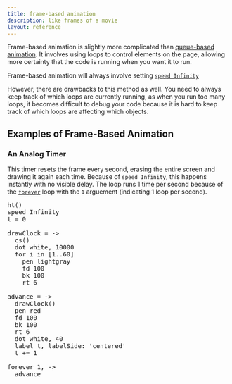 ```yaml
---
title: frame-based animation
description: like frames of a movie
layout: reference
---
```


Frame-based animation is slightly more complicated than [queue-based animation](qanimation.html). It involves using loops to control elements on the page, allowing more certainty that the code is running when you want it to run. 

Frame-based animation will always involve setting [`speed Infinity`](speed.html)

However, there are drawbacks to this method as well. You need to always keep track of which loops are currently running, as when you run too many loops, it becomes difficult to debug your code because it is hard to keep track of which loops are affecting which objects. 

## Examples of Frame-Based Animation

### An Analog Timer

This timer resets the frame every second, erasing the entire screen and drawing it again each time. Because of `speed Infinity`, this happens instantly with no visible delay. The loop runs 1 time per second because of the [`forever`](forever.html) loop with the `1` arguement (indicating 1 loop per second). 

<pre class="examp">
ht()
speed Infinity
t = 0

drawClock = ->
  cs()
  dot white, 10000
  for i in [1..60]
    pen lightgray
    fd 100
    bk 100
    rt 6

advance = ->
  drawClock()
  pen red
  fd 100
  bk 100
  rt 6
  dot white, 40
  label t, labelSide: 'centered'
  t += 1

forever 1, ->
  advance
</pre>

<script type="figure" height=220 width=220>
ht()
speed Infinity
t = 0

drawClock = ->
  cs()
  dot white, 10000
  for i in [1..60]
    pen lightgray
    fd 100
    bk 100
    rt 6

advance = ->
  drawClock()
  pen red
  fd 100
  bk 100
  rt 6
  dot white, 40
  label t, labelSide: 'centered'
  t += 1

forever 1, ->
  advance()
</script>
